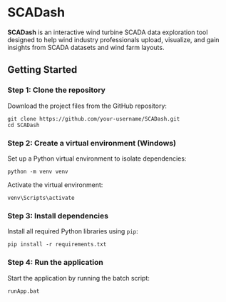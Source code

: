 # SCADash

**SCADash** is an interactive wind turbine SCADA data exploration tool designed to help wind industry professionals upload, visualize, and gain insights from SCADA datasets and wind farm layouts.

## Getting Started

### Step 1: Clone the repository

Download the project files from the GitHub repository:

```
git clone https://github.com/your-username/SCADash.git
cd SCADash
```

### Step 2: Create a virtual environment (Windows)

Set up a Python virtual environment to isolate dependencies:
```
python -m venv venv
```
Activate the virtual environment:
```
venv\Scripts\activate
```
### Step 3: Install dependencies

Install all required Python libraries using `pip`:
```
pip install -r requirements.txt
```
### Step 4: Run the application

Start the application by running the batch script:

```
runApp.bat
```
